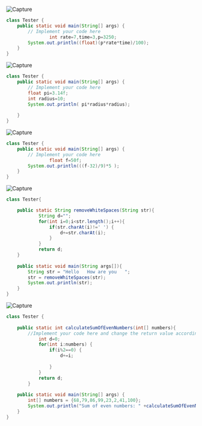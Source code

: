 ![Capture](https://user-images.githubusercontent.com/105406807/168093235-4c677dcb-a59c-4c15-8431-c2c5f4c9dc93.PNG)
```java
class Tester {
	public static void main(String[] args) {
		// Implement your code here 
				int rate=7,time=3,p=3250;
		System.out.println((float)(p*rate*time)/100);
	}
}


```

![Capture](https://user-images.githubusercontent.com/105406807/168097613-1b1ad2bf-4027-4c0f-8ea7-c62155d20621.PNG)
```java
class Tester {
	public static void main(String[] args) {
		// Implement your code here 
		float pi=3.14f;
		int radius=10;	
		System.out.println( pi*radius*radius);
		
	}
}


```
![Capture](https://user-images.githubusercontent.com/105406807/168098599-7c5b1dc1-8dd3-4290-b5b5-fa8c6795f506.PNG)
```java
class Tester {
	public static void main(String[] args) {
		// Implement your code here 
				float f=50f;
		System.out.println(((f-32)/9)*5 );
	}
}
```
![Capture](https://user-images.githubusercontent.com/105406807/168269630-b9ec96db-f007-4330-81e2-ce7e3d52780b.PNG)
```java
class Tester{

    public static String removeWhiteSpaces(String str){
 	    	String d="";
	        for(int i=0;i<str.length();i++){
	            if(str.charAt(i)!=' ') {
	            	d+=str.charAt(i);
	            }
	        }
	        return d;
    }
	
	public static void main(String args[]){
		String str = "Hello   How are you   ";
		str = removeWhiteSpaces(str);
		System.out.println(str);
	}
}
```
![Capture](https://user-images.githubusercontent.com/105406807/168270880-1e51ccbe-133e-4674-85f9-873ec5a78ad6.PNG)
```java
class Tester {
    
    public static int calculateSumOfEvenNumbers(int[] numbers){
        //Implement your code here and change the return value accordingly
        	int d=0;
	    	for(int i:numbers) {
	    		if(i%2==0) {
	    			d+=i;
	    			
	    		}
	    	}
	        return d;
	    }
    
	public static void main(String[] args) {
		int[] numbers = {68,79,86,99,23,2,41,100};
		System.out.println("Sum of even numbers: " +calculateSumOfEvenNumbers(numbers));
	}
}
```

